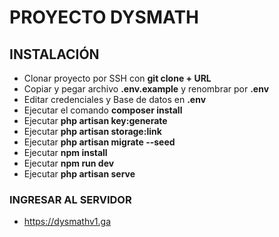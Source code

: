 # PROYECTO DYSMATH 
## INSTALACIÓN
- Clonar proyecto por SSH con __git clone + URL__
- Copiar y pegar archivo __.env.example__ y renombrar por __.env__
- Editar credenciales y Base de datos en __.env__ 
- Ejecutar el comando __composer install__
- Ejecutar __php artisan key:generate__
- Ejecutar __php artisan storage:link__
- Ejecutar __php artisan migrate --seed__
- Ejecutar __npm install__
- Ejecutar __npm run dev__
- Ejecutar __php artisan serve__

### INGRESAR AL SERVIDOR
- https://dysmathv1.ga

